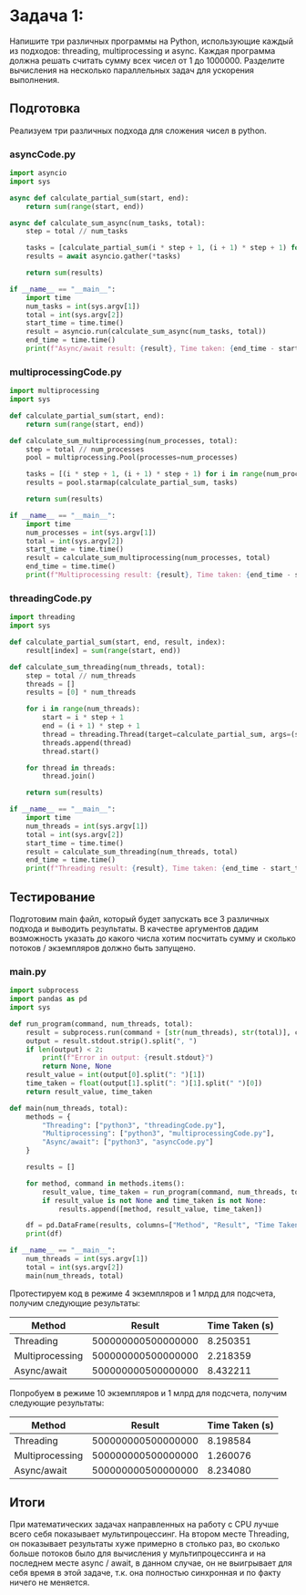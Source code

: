 # Задача 1:

Напишите три различных программы на Python, использующие каждый из подходов: threading, multiprocessing и async. Каждая программа должна решать считать сумму всех чисел от 1 до 1000000. Разделите вычисления на несколько параллельных задач для ускорения выполнения.

## Подготовка

Реализуем три различных подхода для сложения чисел в python.

### asyncCode.py

```python
import asyncio
import sys

async def calculate_partial_sum(start, end):
    return sum(range(start, end))

async def calculate_sum_async(num_tasks, total):
    step = total // num_tasks

    tasks = [calculate_partial_sum(i * step + 1, (i + 1) * step + 1) for i in range(num_tasks)]
    results = await asyncio.gather(*tasks)

    return sum(results)

if __name__ == "__main__":
    import time
    num_tasks = int(sys.argv[1])
    total = int(sys.argv[2])
    start_time = time.time()
    result = asyncio.run(calculate_sum_async(num_tasks, total))
    end_time = time.time()
    print(f"Async/await result: {result}, Time taken: {end_time - start_time} seconds")

```

### multiprocessingCode.py

```python
import multiprocessing
import sys

def calculate_partial_sum(start, end):
    return sum(range(start, end))

def calculate_sum_multiprocessing(num_processes, total):
    step = total // num_processes
    pool = multiprocessing.Pool(processes=num_processes)

    tasks = [(i * step + 1, (i + 1) * step + 1) for i in range(num_processes)]
    results = pool.starmap(calculate_partial_sum, tasks)

    return sum(results)

if __name__ == "__main__":
    import time
    num_processes = int(sys.argv[1])
    total = int(sys.argv[2])
    start_time = time.time()
    result = calculate_sum_multiprocessing(num_processes, total)
    end_time = time.time()
    print(f"Multiprocessing result: {result}, Time taken: {end_time - start_time} seconds")
```

### threadingCode.py

```python
import threading
import sys

def calculate_partial_sum(start, end, result, index):
    result[index] = sum(range(start, end))

def calculate_sum_threading(num_threads, total):
    step = total // num_threads
    threads = []
    results = [0] * num_threads

    for i in range(num_threads):
        start = i * step + 1
        end = (i + 1) * step + 1
        thread = threading.Thread(target=calculate_partial_sum, args=(start, end, results, i))
        threads.append(thread)
        thread.start()

    for thread in threads:
        thread.join()

    return sum(results)

if __name__ == "__main__":
    import time
    num_threads = int(sys.argv[1])
    total = int(sys.argv[2])
    start_time = time.time()
    result = calculate_sum_threading(num_threads, total)
    end_time = time.time()
    print(f"Threading result: {result}, Time taken: {end_time - start_time} seconds")

```

## Тестирование

Подготовим main файл, который будет запускать все 3 различных подхода и выводить результаты. В качестве аргументов дадим возможность указать до какого числа хотим посчитать сумму и сколько потоков / экземпляров должно быть запущено.

### main.py

```python
import subprocess
import pandas as pd
import sys

def run_program(command, num_threads, total):
    result = subprocess.run(command + [str(num_threads), str(total)], capture_output=True, text=True)
    output = result.stdout.strip().split(", ")
    if len(output) < 2:
        print(f"Error in output: {result.stdout}")
        return None, None
    result_value = int(output[0].split(": ")[1])
    time_taken = float(output[1].split(": ")[1].split(" ")[0])
    return result_value, time_taken

def main(num_threads, total):
    methods = {
        "Threading": ["python3", "threadingCode.py"],
        "Multiprocessing": ["python3", "multiprocessingCode.py"],
        "Async/await": ["python3", "asyncCode.py"]
    }

    results = []

    for method, command in methods.items():
        result_value, time_taken = run_program(command, num_threads, total)
        if result_value is not None and time_taken is not None:
            results.append([method, result_value, time_taken])

    df = pd.DataFrame(results, columns=["Method", "Result", "Time Taken (s)"])
    print(df)

if __name__ == "__main__":
    num_threads = int(sys.argv[1])
    total = int(sys.argv[2])
    main(num_threads, total)
```

Протестируем код в режиме 4 экземпляров и 1 млрд для подсчета, получим следующие результаты:

| Method          | Result             | Time Taken (s) |
| --------------- | ------------------ | -------------- |
| Threading       | 500000000500000000 | 8.250351       |
| Multiprocessing | 500000000500000000 | 2.218359       |
| Async/await     | 500000000500000000 | 8.432211       |

Попробуем в режиме 10 экземпляров и 1 млрд для подсчета, получим следующие результаты:

| Method          | Result             | Time Taken (s) |
| --------------- | ------------------ | -------------- |
| Threading       | 500000000500000000 | 8.198584       |
| Multiprocessing | 500000000500000000 | 1.260076       |
| Async/await     | 500000000500000000 | 8.234080       |

## Итоги

При математических задачах направленных на работу с CPU лучше всего себя показывает мультипроцессинг. На втором месте Threading, он показывает результаты хуже примерно в столько раз, во сколько больше потоков было для вычисления у мультипроцессинга и на последнем месте async / await, в данном случае, он не выигрывает для себя время в этой задаче, т.к. она полностью синхронная и по факту ничего не меняется.
